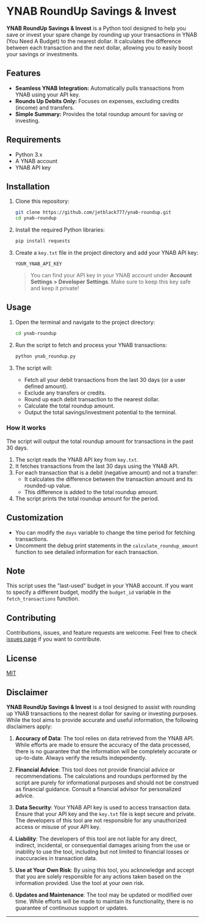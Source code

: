 # YNAB RoundUp Savings & Invest

**YNAB RoundUp Savings & Invest** is a Python tool designed to help you save or invest your spare change by rounding up your transactions in YNAB (You Need A Budget) to the nearest dollar. It calculates the difference between each transaction and the next dollar, allowing you to easily boost your savings or investments.

## Features
- **Seamless YNAB Integration:** Automatically pulls transactions from YNAB using your API key.
- **Rounds Up Debits Only:** Focuses on expenses, excluding credits (income) and transfers.
- **Simple Summary:** Provides the total roundup amount for saving or investing.

## Requirements
- Python 3.x
- A YNAB account
- YNAB API key

## Installation

1. Clone this repository:
    ```bash
    git clone https://github.com/jetblack777/ynab-roundup.git
    cd ynab-roundup
    ```

2. Install the required Python libraries:
    ```bash
    pip install requests
    ```

3. Create a `key.txt` file in the project directory and add your YNAB API key:
    ```
    YOUR_YNAB_API_KEY
    ```
    > You can find your API key in your YNAB account under **Account Settings > Developer Settings**. Make sure to keep this key safe and keep it private!

## Usage

1. Open the terminal and navigate to the project directory:
    ```bash
    cd ynab-roundup
    ```

2. Run the script to fetch and process your YNAB transactions:
    ```bash
    python ynab_roundup.py
    ```

3. The script will:
    - Fetch all your debit transactions from the last 30 days (or a user defined amount).
    - Exclude any transfers or credits.
    - Round up each debit transaction to the nearest dollar.
    - Calculate the total roundup amount.
    - Output the total savings/investment potential to the terminal.

### How it works
The script will output the total roundup amount for transactions in the past 30 days.

1. The script reads the YNAB API key from `key.txt`.
2. It fetches transactions from the last 30 days using the YNAB API.
3. For each transaction that is a debit (negative amount) and not a transfer:
   - It calculates the difference between the transaction amount and its rounded-up value.
   - This difference is added to the total roundup amount.
4. The script prints the total roundup amount for the period.

## Customization

- You can modify the `days` variable to change the time period for fetching transactions.
- Uncomment the debug print statements in the `calculate_roundup_amount` function to see detailed information for each transaction.

## Note

This script uses the "last-used" budget in your YNAB account. If you want to specify a different budget, modify the `budget_id` variable in the `fetch_transactions` function.

## Contributing

Contributions, issues, and feature requests are welcome. Feel free to check [issues page](https://github.com/jetblack777/ynab-roundup/issues) if you want to contribute.

## License

[MIT](https://choosealicense.com/licenses/mit/)

## Disclaimer

**YNAB RoundUp Savings & Invest** is a tool designed to assist with rounding up YNAB transactions to the nearest dollar for saving or investing purposes. While the tool aims to provide accurate and useful information, the following disclaimers apply:

1. **Accuracy of Data**: The tool relies on data retrieved from the YNAB API. While efforts are made to ensure the accuracy of the data processed, there is no guarantee that the information will be completely accurate or up-to-date. Always verify the results independently.

2. **Financial Advice**: This tool does not provide financial advice or recommendations. The calculations and roundups performed by the script are purely for informational purposes and should not be construed as financial guidance. Consult a financial advisor for personalized advice.

3. **Data Security**: Your YNAB API key is used to access transaction data. Ensure that your API key and the `key.txt` file is kept secure and private. The developers of this tool are not responsible for any unauthorized access or misuse of your API key.

4. **Liability**: The developers of this tool are not liable for any direct, indirect, incidental, or consequential damages arising from the use or inability to use the tool, including but not limited to financial losses or inaccuracies in transaction data.

5. **Use at Your Own Risk**: By using this tool, you acknowledge and accept that you are solely responsible for any actions taken based on the information provided. Use the tool at your own risk.

6. **Updates and Maintenance**: The tool may be updated or modified over time. While efforts will be made to maintain its functionality, there is no guarantee of continuous support or updates.

---

